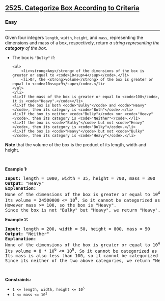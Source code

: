<h2><a href="https://leetcode.com/problems/categorize-box-according-to-criteria/">2525. Categorize Box According to Criteria</a></h2><h3>Easy</h3><hr><div><p>Given four integers <code>length</code>, <code>width</code>, <code>height</code>, and <code>mass</code>, representing the dimensions and mass of a box, respectively, return <em>a string representing the <strong>category</strong> of the box</em>.</p>

<ul>
	<li>The box is <code>"Bulky"</code> if:

	<ul>
		<li><strong>Any</strong> of the dimensions of the box is greater or equal to <code>10<sup>4</sup></code>.</li>
		<li>Or, the <strong>volume</strong> of the box is greater or equal to <code>10<sup>9</sup></code>.</li>
	</ul>
	</li>
	<li>If the mass of the box is greater or equal to <code>100</code>, it is <code>"Heavy".</code></li>
	<li>If the box is both <code>"Bulky"</code> and <code>"Heavy"</code>, then its category is <code>"Both"</code>.</li>
	<li>If the box is neither <code>"Bulky"</code> nor <code>"Heavy"</code>, then its category is <code>"Neither"</code>.</li>
	<li>If the box is <code>"Bulky"</code> but not <code>"Heavy"</code>, then its category is <code>"Bulky"</code>.</li>
	<li>If the box is <code>"Heavy"</code> but not <code>"Bulky"</code>, then its category is <code>"Heavy"</code>.</li>
</ul>

<p><strong>Note</strong> that the volume of the box is the product of its length, width and height.</p>

<p>&nbsp;</p>
<p><strong class="example">Example 1:</strong></p>

<pre><strong>Input:</strong> length = 1000, width = 35, height = 700, mass = 300
<strong>Output:</strong> "Heavy"
<strong>Explanation:</strong> 
None of the dimensions of the box is greater or equal to 10<sup>4</sup>. 
Its volume = 24500000 &lt;= 10<sup>9</sup>. So it cannot be categorized as "Bulky".
However mass &gt;= 100, so the box is "Heavy".
Since the box is not "Bulky" but "Heavy", we return "Heavy".</pre>

<p><strong class="example">Example 2:</strong></p>

<pre><strong>Input:</strong> length = 200, width = 50, height = 800, mass = 50
<strong>Output:</strong> "Neither"
<strong>Explanation:</strong> 
None of the dimensions of the box is greater or equal to 10<sup>4</sup>.
Its volume = 8 * 10<sup>6</sup> &lt;= 10<sup>9</sup>. So it cannot be categorized as "Bulky".
Its mass is also less than 100, so it cannot be categorized as "Heavy" either. 
Since its neither of the two above categories, we return "Neither".</pre>

<p>&nbsp;</p>
<p><strong>Constraints:</strong></p>

<ul>
	<li><code>1 &lt;= length, width, height &lt;= 10<sup>5</sup></code></li>
	<li><code>1 &lt;= mass &lt;= 10<sup>3</sup></code></li>
</ul>
</div>